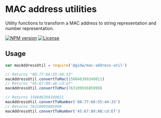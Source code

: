 # MAC address utilities

Utility functions to transform a MAC address to string representation and number representation.

[![NPM version](https://img.shields.io/npm/v/@gidw/mac-address-util.svg)](https://www.npmjs.com/package/@gidw/mac-address-util)
[![License](https://img.shields.io/github/license/GiDW/mac-address-util.svg)](https://github.com/GiDW/mac-address-util/blob/master/LICENSE)

## Usage

```js
var macAddressUtil = require('@gidw/mac-address-util')

// Returns "88:77:66:55:44:33"
macAddressUtil.convertToMac(150046399349811)
// Returns "45:67:89:ab:cd:ef"
macAddressUtil.convertToMac(76310993685999)

// Returns 150046399349811
macAddressUtil.convertToNumber('88:77:66:55:44:33')
// Returns 76310993685999
macAddressUtil.convertToNumber('45:67:89:AB:cd:Ef')
```
